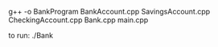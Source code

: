 g++ -o BankProgram BankAccount.cpp SavingsAccount.cpp CheckingAccount.cpp Bank.cpp main.cpp


to run: ./Bank


